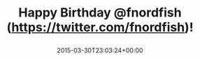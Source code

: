 ---
retweeted: false
source: <a href="http://mvilla.it/fenix" rel="nofollow">Fenix for Android</a>
entities:
  hashtags: []
  symbols: []
  user_mentions:
  - name: RŌBÆRT
    screen_name: fnordfish
    indices:
    - '15'
    - '25'
    id_str: '14513358'
    id: '14513358'
  urls: []
display_text_range:
- '0'
- '26'
favorite_count: '0'
id_str: '582679547952406528'
truncated: false
retweet_count: '0'
id: '582679547952406528'
created_at: Mon Mar 30 23:03:24 +0000 2015
favorited: false
full_text: Happy Birthday [@fnordfish](https://twitter.com/fnordfish)!
lang: en
tags:
- pesos/twitter
date: '2015-03-30T23:03:24+00:00'
src: https://twitter.com/bascht/status/582679547952406528
original_url: https://twitter.com/bascht/status/582679547952406528
type: twitter_tweet
text: Happy Birthday [@fnordfish](https://twitter.com/fnordfish)!
title: 'Happy Birthday @fnordfish (https://twitter.com/fnordfish)!

  '

---